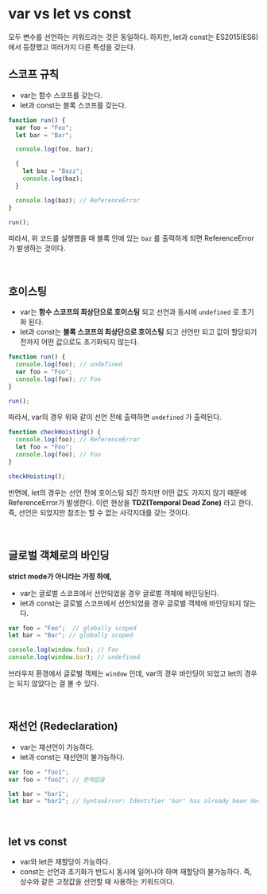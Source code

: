 # var vs let vs const

모두 변수를 선언하는 키워드라는 것은 동일하다. 하지만, let과 const는 ES2015(ES6)에서 등장했고 여러가지 다른 특성을 갖는다.

## 스코프 규칙

* var는 함수 스코프를 갖는다.
* let과 const는 블록 스코프를 갖는다.

```javascript
function run() {
  var foo = "Foo";
  let bar = "Bar";

  console.log(foo, bar);

  {
    let baz = "Bazz";
    console.log(baz);
  }

  console.log(baz); // ReferenceError
}

run();
```

따라서, 위 코드를 실행했을 때 블록 안에 있는 `baz` 를 출력하게 되면 ReferenceError가 발생하는 것이다.

<br>

## 호이스팅

* var는 **함수 스코프의 최상단으로 호이스팅** 되고 선언과 동시에 `undefined` 로 초기화 된다.
* let과 const는 **블록 스코프의 최상단으로 호이스팅** 되고 선언만 되고 값이 할당되기 전까지 어떤 값으로도 초기화되지 않는다.

```javascript
function run() {
  console.log(foo); // undefined
  var foo = "Foo";
  console.log(foo); // Foo
}

run();
```

따라서, var의 경우 위와 같이 선언 전에 출력하면 `undefined` 가 출력된다.

```javascript
function checkHoisting() {
  console.log(foo); // ReferenceError
  let foo = "Foo";
  console.log(foo); // Foo
}

checkHoisting();
```

반면에, let의 경우는 선언 전에 호이스팅 되긴 하지만 어떤 값도 가지지 않기 때문에 ReferenceError가 발생한다. 이런 현상을 **TDZ(Temporal Dead Zone)** 라고 한다. 즉, 선언은 되었지만 참조는 할 수 없는 사각지대를 갖는 것이다.

<br>

## 글로벌 객체로의 바인딩

**strict mode가 아니라는 가정 하에,**

* var는 글로벌 스코프에서 선언되었을 경우 글로벌 객체에 바인딩된다.
* let과 const는 글로벌 스코프에서 선언되었을 경우 글로벌 객체에 바인딩되지 않는다.

```javascript
var foo = "Foo";  // globally scoped
let bar = "Bar"; // globally scoped

console.log(window.foo); // Foo
console.log(window.bar); // undefined
```

브라우저 환경에서 글로벌 객체는 `window` 인데, var의 경우 바인딩이 되었고 let의 경우는 되지 않았다는 걸 볼 수 있다.

<br>

## 재선언 (Redeclaration)

* var는 재선언이 가능하다.
* let과 const는 재선언이 불가능하다.

```javascript
var foo = "foo1";
var foo = "foo2"; // 문제없음

let bar = "bar1";
let bar = "bar2"; // SyntaxError: Identifier 'bar' has already been declared
```

<br>

## let vs const

* var와 let은 재할당이 가능하다.
* const는 선언과 초기화가 반드시 동시에 일어나야 하며 재할당이 불가능하다. 즉, 상수와 같은 고정값을 선언할 때 사용하는 키워드이다.

<br>
